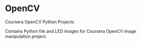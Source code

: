 # OpenCV
Coursera OpenCV Python Projects

Contains Python file and LED images for Coursera OpenCV image manipulation project.
